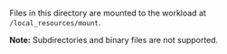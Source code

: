 Files in this directory are mounted to the workload at `/local_resources/mount`.

**Note:** Subdirectories and binary files are not supported.
